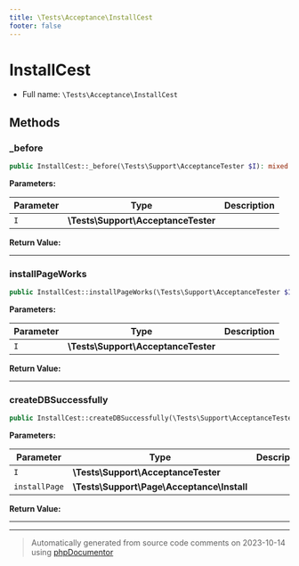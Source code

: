 ```yaml
---
title: \Tests\Acceptance\InstallCest
footer: false
---
```


# InstallCest





* Full name: `\Tests\Acceptance\InstallCest`



## Methods

### _before



```php
public InstallCest::_before(\Tests\Support\AcceptanceTester $I): mixed
```








**Parameters:**

| Parameter | Type | Description |
|-----------|------|-------------|
| `I` | **\Tests\Support\AcceptanceTester** |  |


**Return Value:**





---
### installPageWorks



```php
public InstallCest::installPageWorks(\Tests\Support\AcceptanceTester $I): mixed
```








**Parameters:**

| Parameter | Type | Description |
|-----------|------|-------------|
| `I` | **\Tests\Support\AcceptanceTester** |  |


**Return Value:**





---
### createDBSuccessfully



```php
public InstallCest::createDBSuccessfully(\Tests\Support\AcceptanceTester $I, \Tests\Support\Page\Acceptance\Install $installPage): mixed
```








**Parameters:**

| Parameter | Type | Description |
|-----------|------|-------------|
| `I` | **\Tests\Support\AcceptanceTester** |  |
| `installPage` | **\Tests\Support\Page\Acceptance\Install** |  |


**Return Value:**





---


---
> Automatically generated from source code comments on 2023-10-14 using [phpDocumentor](http://www.phpdoc.org/)
